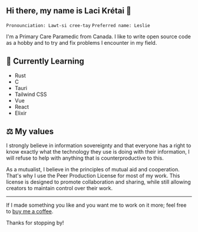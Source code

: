 ## Hi there, my name is Laci Krétai 👋
`Pronounciation: Lawt-si cree-tay`
`Preferred name: Leslie`

I'm a Primary Care Paramedic from Canada.
I like to write open source code as a hobby and to try and fix problems I encounter in my field.

<!--
## 🔭 Current Work

- [Briefly describe your current work and projects here]
-->
## 📘 Currently Learning

- Rust
- C
- Tauri
- Tailwind CSS
- Vue
- React
- Elixir
<!--
## 💬 Ask me about

- [List topics you're knowledgeable about and would be happy to answer questions on]


## 📫 How to reach me

- [Provide contact information or links to social media profiles]

## ⚡ Fun fact

- [Share a fun fact about yourself]
-->
## ⚖️ My values
I strongly believe in information sovereignty and that everyone has a right to know exactly what the technology they use is doing with their information, I will refuse to help with anything that is counterproductive to this.

As a mutualist, I believe in the principles of mutual aid and cooperation. That's why I use the Peer Production License for most of my work. This license is designed to promote collaboration and sharing, while still allowing creators to maintain control over their work.

***

If I made something you like and you want me to work on it more; feel free to [buy me a coffee](https://www.buymeacoffee.com/lacikretai).

Thanks for stopping by!

